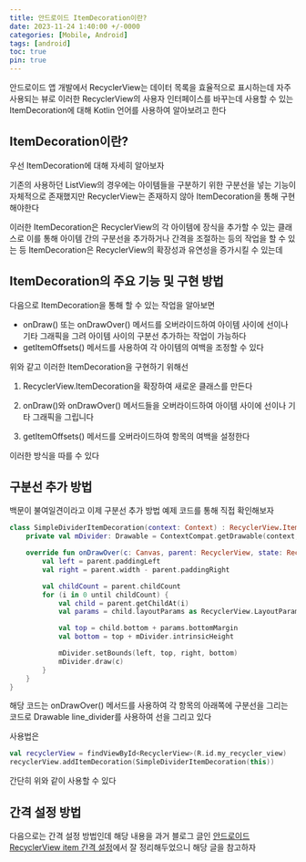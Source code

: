 ```yaml
---
title: 안드로이드 ItemDecoration이란?
date: 2023-11-24 1:40:00 +/-0000
categories: [Mobile, Android]
tags: [android]
toc: true
pin: true
---
```


안드로이드 앱 개발에서 RecyclerView는 데이터 목록을 효율적으로 표시하는데 자주 사용되는 뷰로 이러한 RecyclerView의 사용자 인터페이스를 바꾸는데 사용할 수 있는 ItemDecoration에 대해 Kotlin 언어를 사용하여 알아보려고 한다

## ItemDecoration이란?

우선 ItemDecoration에 대해 자세히 알아보자 

기존의 사용하던 ListView의 경우에는 아이템들을 구분하기 위한 구분선을 넣는 기능이 자체적으로 존재했지만 RecyclerView는 존재하지 않아 ItemDecoration을 통해 구현해야한다 

이러한 ItemDecoration은 RecyclerView의 각 아이템에 장식을 추가할 수 있는 클래스로 이를 통해 아이템 간의 구분선을 추가하거나 간격을 조절하는 등의 작업을 할 수 있는 등 ItemDecoration은 RecyclerView의 확장성과 유연성을 증가시킬 수 있는데

## ItemDecoration의 주요 기능 및 구현 방법

다음으로 ItemDecoration을 통해 할 수 있는 작업을 알아보면

* onDraw() 또는 onDrawOver() 메서드를 오버라이드하여 아이템 사이에 선이나 기타 그래픽을 그려 아이템 사이의 구분선 추가하는 작업이 가능하다
* getItemOffsets() 메서드를 사용하여 각 아이템의 여백을 조정할 수 있다

위와 같고 이러한 ItemDecoration을 구현하기 위해선

1. RecyclerView.ItemDecoration을 확장하여 새로운 클래스를 만든다

2. onDraw()와 onDrawOver() 메서드들을 오버라이드하여 아이템 사이에 선이나 기타 그래픽을 그립니다

3. getItemOffsets() 메서드를 오버라이드하여 항목의 여백을 설정한다

이러한 방식을 따를 수 있다 

## 구분선 추가 방법

백문이 불여일견이라고 이제 구분선 추가 방법 예제 코드를 통해 직접 확인해보자

~~~kotlin
class SimpleDividerItemDecoration(context: Context) : RecyclerView.ItemDecoration() {
    private val mDivider: Drawable = ContextCompat.getDrawable(context, R.drawable.line_divider)!!

    override fun onDrawOver(c: Canvas, parent: RecyclerView, state: RecyclerView.State) {
        val left = parent.paddingLeft
        val right = parent.width - parent.paddingRight

        val childCount = parent.childCount
        for (i in 0 until childCount) {
            val child = parent.getChildAt(i)
            val params = child.layoutParams as RecyclerView.LayoutParams

            val top = child.bottom + params.bottomMargin
            val bottom = top + mDivider.intrinsicHeight

            mDivider.setBounds(left, top, right, bottom)
            mDivider.draw(c)
        }
    }
}
~~~

해당 코드는 onDrawOver() 메서드를 사용하여 각 항목의 아래쪽에 구분선을 그리는 코드로 Drawable line_divider를 사용하여 선을 그리고 있다

사용법은

~~~kotlin
val recyclerView = findViewById<RecyclerView>(R.id.my_recycler_view)
recyclerView.addItemDecoration(SimpleDividerItemDecoration(this))
~~~

간단히 위와 같이 사용할 수 있다

## 간격 설정 방법

다음으로는 간격 설정 방법인데 해당 내용을 과거 블로그 글인 [안드로이드 RecyclerView item 간격 설정](https://jangwoojun.github.io/posts/%EC%95%88%EB%93%9C%EB%A1%9C%EC%9D%B4%EB%93%9C-RecyclerView-item-%EA%B0%84%EA%B2%A9-%EC%84%A4%EC%A0%95/)에서 잘 정리해두었으니 해당 글을 참고하자